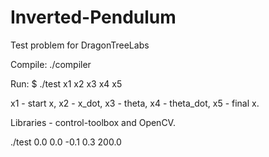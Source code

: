 # Inverted-Pendulum
Test problem for DragonTreeLabs

Compile: ./compiler

Run: $ ./test x1 x2 x3 x4 x5

x1 - start x, x2 - x_dot, x3 - theta, x4 - theta_dot, x5 - final x.

Libraries - control-toolbox and OpenCV.

./test 0.0 0.0 -0.1 0.3 200.0
